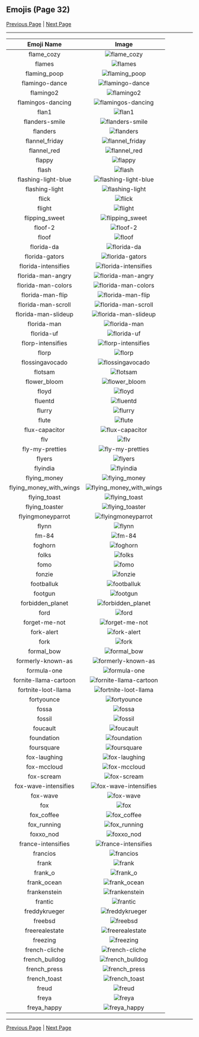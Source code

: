 
## Emojis (Page 32)

[Previous Page](/docs/hc/page-f-0031.md)
  | [Next Page](/docs/hc/page-f-0033.md)

<hr />

|Emoji Name|Image|
| :-: | :-: |
|flame_cozy| ![flame_cozy](/emojis/hc/flame_cozy.png)|
|flames| ![flames](/emojis/hc/flames.png)|
|flaming_poop| ![flaming_poop](/emojis/hc/flaming_poop.png)|
|flamingo-dance| ![flamingo-dance](/emojis/hc/flamingo-dance.gif)|
|flamingo2| ![flamingo2](/emojis/hc/flamingo2.png)|
|flamingos-dancing| ![flamingos-dancing](/emojis/hc/flamingos-dancing.gif)|
|flan1| ![flan1](/emojis/hc/flan1.png)|
|flanders-smile| ![flanders-smile](/emojis/hc/flanders-smile.gif)|
|flanders| ![flanders](/emojis/hc/flanders.png)|
|flannel_friday| ![flannel_friday](/emojis/hc/flannel_friday.png)|
|flannel_red| ![flannel_red](/emojis/hc/flannel_red.png)|
|flappy| ![flappy](/emojis/hc/flappy.gif)|
|flash| ![flash](/emojis/hc/flash.png)|
|flashing-light-blue| ![flashing-light-blue](/emojis/hc/flashing-light-blue.gif)|
|flashing-light| ![flashing-light](/emojis/hc/flashing-light.gif)|
|flick| ![flick](/emojis/hc/flick.png)|
|flight| ![flight](/emojis/hc/flight.png)|
|flipping_sweet| ![flipping_sweet](/emojis/hc/flipping_sweet.jpg)|
|floof-2| ![floof-2](/emojis/hc/floof-2.png)|
|floof| ![floof](/emojis/hc/floof.png)|
|florida-da| ![florida-da](/emojis/hc/florida-da.png)|
|florida-gators| ![florida-gators](/emojis/hc/florida-gators.png)|
|florida-intensifies| ![florida-intensifies](/emojis/hc/florida-intensifies.gif)|
|florida-man-angry| ![florida-man-angry](/emojis/hc/florida-man-angry.gif)|
|florida-man-colors| ![florida-man-colors](/emojis/hc/florida-man-colors.gif)|
|florida-man-flip| ![florida-man-flip](/emojis/hc/florida-man-flip.gif)|
|florida-man-scroll| ![florida-man-scroll](/emojis/hc/florida-man-scroll.gif)|
|florida-man-slideup| ![florida-man-slideup](/emojis/hc/florida-man-slideup.gif)|
|florida-man| ![florida-man](/emojis/hc/florida-man.png)|
|florida-uf| ![florida-uf](/emojis/hc/florida-uf.png)|
|florp-intensifies| ![florp-intensifies](/emojis/hc/florp-intensifies.gif)|
|florp| ![florp](/emojis/hc/florp.png)|
|flossingavocado| ![flossingavocado](/emojis/hc/flossingavocado.gif)|
|flotsam| ![flotsam](/emojis/hc/flotsam.jpg)|
|flower_bloom| ![flower_bloom](/emojis/hc/flower_bloom.gif)|
|floyd| ![floyd](/emojis/hc/floyd.jpg)|
|fluentd| ![fluentd](/emojis/hc/fluentd.png)|
|flurry| ![flurry](/emojis/hc/flurry.png)|
|flute| ![flute](/emojis/hc/flute.gif)|
|flux-capacitor| ![flux-capacitor](/emojis/hc/flux-capacitor.gif)|
|flv| ![flv](/emojis/hc/flv.png)|
|fly-my-pretties| ![fly-my-pretties](/emojis/hc/fly-my-pretties.png)|
|flyers| ![flyers](/emojis/hc/flyers.png)|
|flyindia| ![flyindia](/emojis/hc/flyindia.png)|
|flying_money| ![flying_money](/emojis/hc/flying_money.gif)|
|flying_money_with_wings| ![flying_money_with_wings](/emojis/hc/flying_money_with_wings.gif)|
|flying_toast| ![flying_toast](/emojis/hc/flying_toast.png)|
|flying_toaster| ![flying_toaster](/emojis/hc/flying_toaster.gif)|
|flyingmoneyparrot| ![flyingmoneyparrot](/emojis/hc/flyingmoneyparrot.gif)|
|flynn| ![flynn](/emojis/hc/flynn.jpg)|
|fm-84| ![fm-84](/emojis/hc/fm-84.jpg)|
|foghorn| ![foghorn](/emojis/hc/foghorn.png)|
|folks| ![folks](/emojis/hc/folks.gif)|
|fomo| ![fomo](/emojis/hc/fomo.png)|
|fonzie| ![fonzie](/emojis/hc/fonzie.png)|
|footballuk| ![footballuk](/emojis/hc/footballuk.png)|
|footgun| ![footgun](/emojis/hc/footgun.png)|
|forbidden_planet| ![forbidden_planet](/emojis/hc/forbidden_planet.png)|
|ford| ![ford](/emojis/hc/ford.png)|
|forget-me-not| ![forget-me-not](/emojis/hc/forget-me-not.png)|
|fork-alert| ![fork-alert](/emojis/hc/fork-alert.png)|
|fork| ![fork](/emojis/hc/fork.png)|
|formal_bow| ![formal_bow](/emojis/hc/formal_bow.gif)|
|formerly-known-as| ![formerly-known-as](/emojis/hc/formerly-known-as.png)|
|formula-one| ![formula-one](/emojis/hc/formula-one.png)|
|fornite-llama-cartoon| ![fornite-llama-cartoon](/emojis/hc/fornite-llama-cartoon.png)|
|fortnite-loot-llama| ![fortnite-loot-llama](/emojis/hc/fortnite-loot-llama.png)|
|fortyounce| ![fortyounce](/emojis/hc/fortyounce.png)|
|fossa| ![fossa](/emojis/hc/fossa.jpg)|
|fossil| ![fossil](/emojis/hc/fossil.png)|
|foucault| ![foucault](/emojis/hc/foucault.png)|
|foundation| ![foundation](/emojis/hc/foundation.png)|
|foursquare| ![foursquare](/emojis/hc/foursquare.png)|
|fox-laughing| ![fox-laughing](/emojis/hc/fox-laughing.gif)|
|fox-mccloud| ![fox-mccloud](/emojis/hc/fox-mccloud.png)|
|fox-scream| ![fox-scream](/emojis/hc/fox-scream.gif)|
|fox-wave-intensifies| ![fox-wave-intensifies](/emojis/hc/fox-wave-intensifies.gif)|
|fox-wave| ![fox-wave](/emojis/hc/fox-wave.gif)|
|fox| ![fox](/emojis/hc/fox.gif)|
|fox_coffee| ![fox_coffee](/emojis/hc/fox_coffee.png)|
|fox_running| ![fox_running](/emojis/hc/fox_running.gif)|
|foxxo_nod| ![foxxo_nod](/emojis/hc/foxxo_nod.gif)|
|france-intensifies| ![france-intensifies](/emojis/hc/france-intensifies.gif)|
|francios| ![francios](/emojis/hc/francios.png)|
|frank| ![frank](/emojis/hc/frank.gif)|
|frank_o| ![frank_o](/emojis/hc/frank_o.gif)|
|frank_ocean| ![frank_ocean](/emojis/hc/frank_ocean.png)|
|frankenstein| ![frankenstein](/emojis/hc/frankenstein.jpg)|
|frantic| ![frantic](/emojis/hc/frantic.jpg)|
|freddykrueger| ![freddykrueger](/emojis/hc/freddykrueger.gif)|
|freebsd| ![freebsd](/emojis/hc/freebsd.png)|
|freerealestate| ![freerealestate](/emojis/hc/freerealestate.jpg)|
|freezing| ![freezing](/emojis/hc/freezing.png)|
|french-cliche| ![french-cliche](/emojis/hc/french-cliche.png)|
|french_bulldog| ![french_bulldog](/emojis/hc/french_bulldog.png)|
|french_press| ![french_press](/emojis/hc/french_press.png)|
|french_toast| ![french_toast](/emojis/hc/french_toast.png)|
|freud| ![freud](/emojis/hc/freud.png)|
|freya| ![freya](/emojis/hc/freya.png)|
|freya_happy| ![freya_happy](/emojis/hc/freya_happy.png)|

<hr/>

[Previous Page](/docs/hc/page-f-0031.md)
  | [Next Page](/docs/hc/page-f-0033.md)